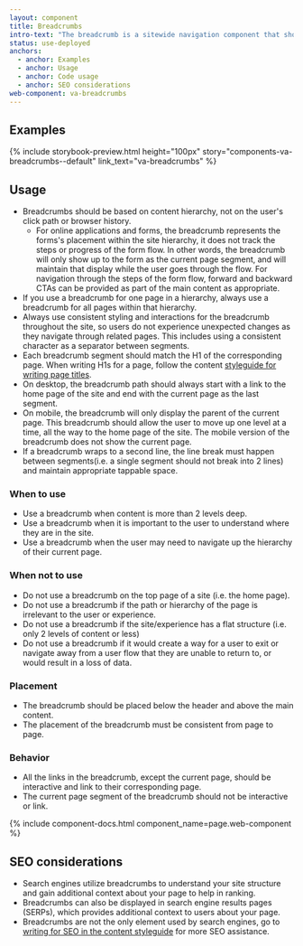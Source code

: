 ```yaml
---
layout: component
title: Breadcrumbs
intro-text: "The breadcrumb is a sitewide navigation component that shows users where they are in the site and gives them a way to navigate up levels in the site hierarchy. In addition, the breadcrumb tells search engines how the site is structured, and it can be displayed in search results. This can improve rankings, and provide users with additional context."
status: use-deployed
anchors:
  - anchor: Examples
  - anchor: Usage
  - anchor: Code usage
  - anchor: SEO considerations
web-component: va-breadcrumbs
---
```


## Examples

{% include storybook-preview.html height="100px" story="components-va-breadcrumbs--default" link_text="va-breadcrumbs" %}


## Usage
- Breadcrumbs should be based on content hierarchy, not on the user's click path or browser history. 
  - For online applications and forms, the breadcrumb represents the forms's placement within the site hierarchy, it does not track the steps or progress of the form flow.  In other words, the breadcrumb will only show up to the form as the current page segment, and will maintain that display while the user goes through the flow. For navigation through the steps of the form flow, forward and backward CTAs can be provided as part of the main content as appropriate. 
- If you use a breadcrumb for one page in a hierarchy, always use a breadcrumb for all pages within that hierarchy. 
- Always use consistent styling and interactions for the breadcrumb throughout the site, so users do not experience unexpected changes as they navigate through related pages. This includes using a consistent character as a separator between segments.   
- Each breadcrumb segment should match the H1 of the corresponding page. When writing H1s for a page, follow the content [styleguide for writing page titles](https://design.va.gov/content-style-guide/page-titles-and-section-titles). 
- On desktop, the breadcrumb path should always start with a link to the home page of the site and end with the current page as the last segment. 
- On mobile, the breadcrumb will only display the parent of the current page.  This breadcrumb should allow the user to move up one level at a time, all the way to the home page of the site.  The mobile version of the breadcrumb does not show the current page.  
- If a breadcrumb wraps to a second line, the line break must happen between segments(i.e. a single segment should not break into 2 lines) and maintain appropriate tappable space. 


### When to use
- Use a breadcrumb when content is more than 2 levels deep. 
- Use a breadcrumb when it is important to the user to understand where they are in the site.
- Use a breadcrumb when the user may need to navigate up the hierarchy of their current page. 


### When not to use
- Do not use a breadcrumb on the top page of a site (i.e. the home page). 
- Do not use a breadcrumb if the path or hierarchy of the page is irrelevant to the user or experience. 
- Do not use a breadcrumb if the site/experience has a flat structure (i.e. only 2 levels of content or less)
- Do not use a breadcrumb if it would create a way for a user to exit or navigate away from a user flow that they are unable to return to, or would result in a loss of data. 


### Placement
- The breadcrumb should be placed below the header and above the main content.
- The placement of the breadcrumb must be consistent from page to page. 


### Behavior
- All the links in the breadcrumb, except the current page, should be interactive and link to their corresponding page.
- The current page segment of the breadcrumb should not be interactive or link. 

{% include component-docs.html component_name=page.web-component %}

## SEO considerations
- Search engines utilize breadcrumbs to understand your site structure and gain additional context about your page to help in ranking.
- Breadcrumbs can also be displayed in search engine results pages (SERPs), which provides additional context to users about your page.
- Breadcrumbs are not the only element used by search engines, go to [writing for SEO in the content styleguide](https://design.va.gov/content-style-guide/seo) for more SEO assistance. 